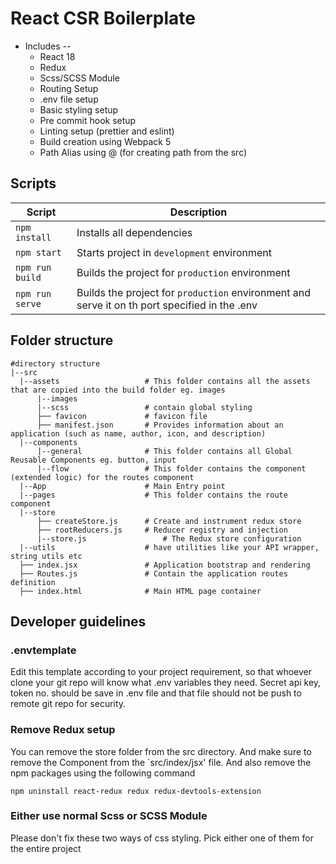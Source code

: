 # React CSR Boilerplate

- Includes --
  - React 18
  - Redux
  - Scss/SCSS Module
  - Routing Setup
  - .env file setup
  - Basic styling setup
  - Pre commit hook setup
  - Linting setup (prettier and eslint)
  - Build creation using Webpack 5
  - Path Alias using @ (for creating path from the src)

## Scripts

| Script          | Description                                                                                   |
| --------------- | --------------------------------------------------------------------------------------------- |
| `npm install`   | Installs all dependencies                                                                     |
| `npm start`     | Starts project in `development` environment                                                   |
| `npm run build` | Builds the project for `production` environment                                               |
| `npm run serve` | Builds the project for `production` environment and serve it on th port specified in the .env |

## Folder structure

```
#directory structure
|--src
  |--assets                   # This folder contains all the assets that are copied into the build folder eg. images
      |--images
      |--scss                 # contain global styling
      ├── favicon             # favicon file
      ├── manifest.json       # Provides information about an application (such as name, author, icon, and description)
  |--components
      |--general              # This folder contains all Global Reusable Components eg. button, input
      |--flow                 # This folder contains the component (extended logic) for the routes component
  |--App                      # Main Entry point
  |--pages                    # This folder contains the route component
  |--store
      ├── createStore.js      # Create and instrument redux store
      ├── rootReducers.js     # Reducer registry and injection
      |--store.js                 # The Redux store configuration
  |--utils                    # have utilities like your API wrapper, string utils etc
  ├── index.jsx               # Application bootstrap and rendering
  ├── Routes.js               # Contain the application routes definition
  ├── index.html              # Main HTML page container

```

## Developer guidelines

### .envtemplate

Edit this template according to your project requirement, so that whoever clone your git repo will
know what .env variables they need. Secret api key, token no. should be save in .env file and that
file should not be push to remote git repo for security.

### Remove Redux setup

You can remove the store folder from the src directory. And make sure to remove the <Provider>
Component from the `src/index/jsx' file. And also remove the npm packages using the following
command

`npm uninstall react-redux redux redux-devtools-extension`

### Either use normal Scss or SCSS Module

Please don't fix these two ways of css styling. Pick either one of them for the entire project
